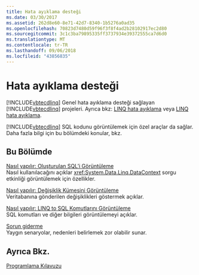 ```yaml
---
title: Hata ayıklama desteği
ms.date: 03/30/2017
ms.assetid: 262d8e60-8e71-42d7-8340-1b5276a0ad35
ms.openlocfilehash: 70823d7480d59f96f3f8f4ad2b28102917ec2d80
ms.sourcegitcommit: 3c1c3ba79895335ff3737934e39372555ca7d6d0
ms.translationtype: MT
ms.contentlocale: tr-TR
ms.lasthandoff: 09/06/2018
ms.locfileid: "43856835"
---
```

# <a name="debugging-support"></a>Hata ayıklama desteği
[!INCLUDE[vbtecdlinq](../../../../../../includes/vbtecdlinq-md.md)] Genel hata ayıklama desteği sağlayan [!INCLUDE[vbtecdlinq](../../../../../../includes/vbtecdlinq-md.md)] projeleri.  Ayrıca bkz: [LINQ hata ayıklama](/visualstudio/debugger/debugging-linq) veya [LINQ hata ayıklama](/visualstudio/debugger/debugging-linq).  
  
 [!INCLUDE[vbtecdlinq](../../../../../../includes/vbtecdlinq-md.md)] SQL kodunu görüntülemek için özel araçlar da sağlar. Daha fazla bilgi için bu bölümdeki konular, bkz.  
  
## <a name="in-this-section"></a>Bu Bölümde  
 [Nasıl yapılır: Oluşturulan SQL’i Görüntüleme](../../../../../../docs/framework/data/adonet/sql/linq/how-to-display-generated-sql.md)  
 Nasıl kullanılacağını açıklar <xref:System.Data.Linq.DataContext> sorgu etkinliği görüntülemek için özellikler.  
  
 [Nasıl yapılır: Değişiklik Kümesini Görüntüleme](../../../../../../docs/framework/data/adonet/sql/linq/how-to-display-a-changeset.md)  
 Veritabanına gönderilen değişiklikleri göstermek açıklar.  
  
 [Nasıl yapılır: LINQ to SQL Komutlarını Görüntüleme](../../../../../../docs/framework/data/adonet/sql/linq/how-to-display-linq-to-sql-commands.md)  
 SQL komutları ve diğer bilgileri görüntülemeyi açıklar.  
  
 [Sorun giderme](../../../../../../docs/framework/data/adonet/sql/linq/troubleshooting.md)  
 Yaygın senaryolar, nedenleri belirlemek zor olabilir sunar.  
  
## <a name="see-also"></a>Ayrıca Bkz.  
 [Programlama Kılavuzu](../../../../../../docs/framework/data/adonet/sql/linq/programming-guide.md)
